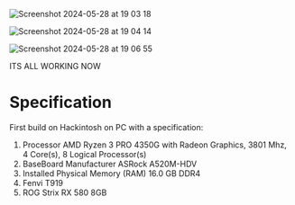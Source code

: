 ![Screenshot 2024-05-28 at 19 03 18](https://github.com/theluqqass/RYZEN-3-RX580-A520-OPENCORE-VENTURA-SONOMA/assets/86243750/a3584383-0283-4c52-b9cd-b9d149df7dc7)

![Screenshot 2024-05-28 at 19 04 14](https://github.com/theluqqass/RYZEN-3-RX580-A520-OPENCORE-VENTURA-SONOMA/assets/86243750/e457d222-e00f-4809-80ee-fe88d33f4ffc)

![Screenshot 2024-05-28 at 19 06 55](https://github.com/theluqqass/RYZEN-3-RX580-A520-OPENCORE-VENTURA-SONOMA/assets/86243750/9cf9e5a4-a67a-422c-8121-93b9167a6ddc)

ITS ALL WORKING NOW 

# Specification

First build on Hackintosh on PC with a specification:
1) Processor	AMD Ryzen 3 PRO 4350G with Radeon Graphics, 3801 Mhz, 4 Core(s), 8 Logical Processor(s)
2) BaseBoard Manufacturer	ASRock A520M-HDV
3) Installed Physical Memory (RAM)	16.0 GB DDR4
4) Fenvi T919
5) ROG Strix RX 580 8GB 




